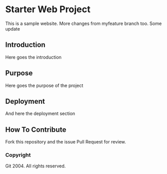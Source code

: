 # Starter Web Project
 This is a sample website. More changes from myfeature branch too.
 Some update 

## Introduction
 Here goes the introduction

## Purpose
 Here goes the purpose of the project

## Deployment
 And here the deployment section

## How To Contribute
 Fork this repository and the issue Pull Request for review.

### Copyright
 Git 2004. All rights reserved.
